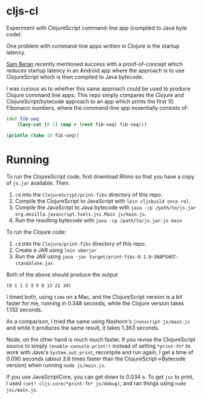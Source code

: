 cljs-cl
=======

Experiment with ClojureScript command-line app (compiled to Java byte code).

One problem with command-line apps written in Clojure is the startup latency. 

[Sam Beran](https://github.com/sberan) recently mentioned success with a proof-of-concept which reduces startup latency in an Android app where the approach is to use ClojureScript which is then compiled to Java bytecode.

I was curious as to whether this same approach could be used to produce Clojure command line apps. This repo simply compares the Clojure and ClojureScript/bytecode approach to an app which prints the first 10 Fibonacci numbers, where the command-line app essentially consists of:

```clojure
(def fib-seq
    (lazy-cat [0 1] (map + (rest fib-seq) fib-seq)))

(println (take 10 fib-seq))
```

Running
=======

To run the ClojureScript code, first download Rhino so that you have a copy of `js.jar` available. Then:

1. `cd` into the `ClojureScript/print-fibs` directory of this repo.
2. Compile the ClojureScript to JavaScript with `lein cljsbuild once rel`.
3. Compile the JavaScript to Java bytecode with `java -cp /path/to/js.jar org.mozilla.javascript.tools.jsc.Main js/main.js`.
4. Run the resulting bytecode with `java -cp /path/to/js.jar:js main`


To run the Clojure code:

1. `cd` into the `Clojure/print-fibs` directory of this repo.
2. Create a JAR using `lein uberjar` 
3. Run the JAR using `java -jar target/print-fibs-0.1.0-SNAPSHOT-standalone.jar`.

Both of the above should produce the output 
```
(0 1 1 2 3 5 8 13 21 34)
```

I timed both, using `time` on a Mac, and the ClojureScript version is a bit faster for me, running in 0.348 seconds, while the Clojure version takes 1.132 seconds.

As a comparison, I tried the same using Nashorn's `jrunscript js/main.js` and while it produces the same result, it takes 1.363 seconds.

Node, on the other hand is much much faster. If you revise the ClojureScript source to simply `(enable-console-print!)` instead of setting `*print-fn*` to work with Java's `System.out.print`, recompile and run again, I get a time of 0.090 seconds (about 3.8 times faster than the ClojureScript->Bytecode version) when running `node js/main.js`.

If you use JavaScriptCore, you can get down to 0.034 s. To get `jsc` to print, I used `(set! cljs.core/*print-fn* js/debug)`, and ran things using `node jsc/main.js`.
